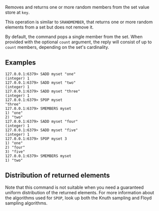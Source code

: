 Removes and returns one or more random members from the set value store at `key`.

This operation is similar to `SRANDMEMBER`, that returns one or more random elements from a set but does not remove it.

By default, the command pops a single member from the set. When provided with
the optional `count` argument, the reply will consist of up to `count` members,
depending on the set's cardinality.

## Examples

```
127.0.0.1:6379> SADD myset "one"
(integer) 1
127.0.0.1:6379> SADD myset "two"
(integer) 1
127.0.0.1:6379> SADD myset "three"
(integer) 1
127.0.0.1:6379> SPOP myset
"three"
127.0.0.1:6379> SMEMBERS myset
1) "one"
2) "two"
127.0.0.1:6379> SADD myset "four"
(integer) 1
127.0.0.1:6379> SADD myset "five"
(integer) 1
127.0.0.1:6379> SPOP myset 3
1) "one"
2) "four"
3) "five"
127.0.0.1:6379> SMEMBERS myset
1) "two"
```
## Distribution of returned elements

Note that this command is not suitable when you need a guaranteed uniform distribution of the returned elements. For more information about the algorithms used for `SPOP`, look up both the Knuth sampling and Floyd sampling algorithms.
